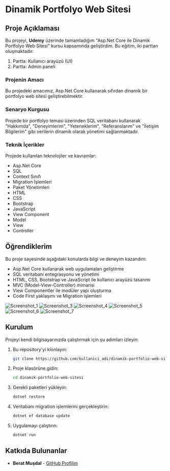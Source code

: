 # Dinamik Portfolyo Web Sitesi



## Proje Açıklaması

Bu projeyi, **Udemy** üzerinde tamamladığım "Asp.Net Core ile Dinamik Portfolyo Web Sitesi" kursu kapsamında geliştirdim. Bu eğitim, iki parttan oluşmaktadır:

1. Partta: Kullanıcı arayüzü (UI)
2. Partta: Admin paneli

### Projenin Amacı

Bu projedeki amacımız, Asp.Net Core kullanarak sıfırdan dinamik bir portfolyo web sitesi geliştirebilmektir.

### Senaryo Kurgusu

Projede bir portfolyo teması üzerinden SQL veritabanı kullanarak "Hakkımda", "Deneyimlerim", "Yeteneklerim", "Referanslarım" ve "İletişim Bilgilerim" gibi verilerin dinamik olarak yönetimi sağlanmaktadır.

### Teknik İçerikler

Projede kullanılan teknolojiler ve kavramlar:
- Asp.Net Core
- SQL
- Context Sınıfı
- Migration İşlemleri
- Paket Yönetimleri
- HTML
- CSS
- Bootstrap
- JavaScript
- View Component
- Model
- View
- Controller

## Öğrendiklerim

Bu proje sayesinde aşağıdaki konularda bilgi ve deneyim kazandım:
- Asp.Net Core kullanarak web uygulamaları geliştirme
- SQL veritabanı entegrasyonu ve yönetimi
- HTML, CSS, Bootstrap ve JavaScript ile kullanıcı arayüzü tasarımı
- MVC (Model-View-Controller) mimarisi
- View Componentler ile modüler yapı oluşturma
- Code First yaklaşımı ve Migration işlemleri

![Screenshot_1](https://github.com/user-attachments/assets/c7a1c4b6-b8d4-4c96-a8a7-2f3d3a7f1407)
![Screenshot_3](https://github.com/user-attachments/assets/fbf6d803-e232-4795-a837-d6df5f78f556)
![Screenshot_4](https://github.com/user-attachments/assets/d0e7600e-ad21-4330-93cf-bf2c70fe57fa)
![Screenshot_5](https://github.com/user-attachments/assets/e9aa8fa6-c7c7-40e6-87f9-5dbb35f0c8eb)
![Screenshot_6](https://github.com/user-attachments/assets/f69702a7-ab14-47a7-b691-ed5549efdbe1)
![Screenshot_7](https://github.com/user-attachments/assets/772fbaef-04a9-4b74-a07b-e491790c3f65)


## Kurulum

Projeyi kendi bilgisayarınızda çalıştırmak için şu adımları izleyin:

1. Bu repository'yi klonlayın:
    ```bash
    git clone https://github.com/kullanici_adi/dinamik-portfolio-web-sitesi.git
    ```
2. Proje klasörüne gidin:
    ```bash
    cd dinamik-portfolio-web-sitesi
    ```
3. Gerekli paketleri yükleyin:
    ```bash
    dotnet restore
    ```
4. Veritabanı migration işlemlerini gerçekleştirin:
    ```bash
    dotnet ef database update
    ```
5. Uygulamayı çalıştırın:
    ```bash
    dotnet run
    ```

## Katkıda Bulunanlar

- **Berat Muşdal** - [GitHub Profilim](https://github.com/beratmusdal)
